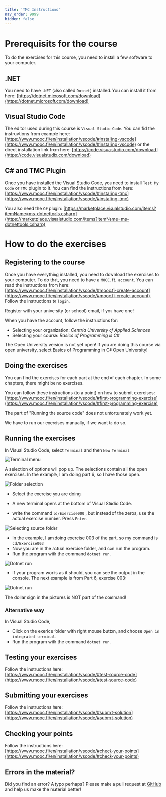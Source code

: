 ```yaml
---
title: 'TMC Instructions'
nav_order: 9999
hidden: false
---
```


# Prerequisits for the course


To do the exercises for this course, you need to install a few software to your computer.

## .NET
You need to have `.NET` (also called `Dotnet`) installed. You can install it from here: [https://dotnet.microsoft.com/download](https://dotnet.microsoft.com/download)

## Visual Studio Code

The editor used during this course is `Visual Studio Code`. You can fid the instruvtions from example here: [https://www.mooc.fi/en/installation/vscode/#installing-vscode](https://www.mooc.fi/en/installation/vscode/#installing-vscode) or the direct installation link from here: [https://code.visualstudio.com/download](https://code.visualstudio.com/download)

## C# and TMC Plugin

Once you have installed the Visual Studio Code, you need to install `Test My Code` or `TMC` plugin to it. You can find the instructions from here: [https://www.mooc.fi/en/installation/vscode/#installing-tmc](https://www.mooc.fi/en/installation/vscode/#installing-tmc)

You also need the `C#` plugin: [https://marketplace.visualstudio.com/items?itemName=ms-dotnettools.csharp](https://marketplace.visualstudio.com/items?itemName=ms-dotnettools.csharp)


# How to do the exercises

## Registering to the course

Once you have everything installed, you need to download the exercises to your computer. To do that, you need to have a `MOOC.fi account`. You can read the instructions from here: [https://www.mooc.fi/en/installation/vscode/#mooc.fi-create-account](https://www.mooc.fi/en/installation/vscode/#mooc.fi-create-account). Follow the instructions to `login`.

<Note>Register with your university (or school) email, if you have one!</Note>

When you have the account, follow the instructions for:
- Selecting your organization: *Centria University of Applied Sciences*
- Selecting your course: *Basics of Programming in C#*

<Note>
The Open University version is not yet open!
</Note>

<Note>
If you are doing this course via open university, select Basics of Programming in C# Open University!
</Note>

## Doing the exercises

You can find the exercises for each part at the end of each chapter. In some chapters, there might be no exercises.

You can follow these instructions (to a point) on how to submit exercises: 
[https://www.mooc.fi/en/installation/vscode/#first-programming-exercise](https://www.mooc.fi/en/installation/vscode/#first-programming-exercise)

<Note>
The part of "Running the source code" does not unfortunately work yet.

We have to run our exercises manually, if we want to do so.
</Note>

## Running the exercises

In Visual Studio Code, select `Terminal` and then `New Terminal`

![Terminal menu](https://github.com/centria/basic-csharp/raw/master/src/images/new-terminal.png)

A selection of options will pop up. The selections contain all the open exercises. In the example, I am doing part 6, so I have those open.

![Folder selection](https://github.com/centria/basic-csharp/raw/master/src/images/select-folder.png)

* Select the exercise you are doing
* A new terminal opens at the bottom of Visual Studio Code.

* write the command `cd/Exercise000` , but instead of the zeros, use the actual exercise number. Press `Enter`.

![Selecting source folder](https://github.com/centria/basic-csharp/raw/master/src/images/exercise003.png)

* In the example, I am doing exercise 003 of the part, so my command is `cd/Exercise003`
* Now you are in the actual exercise folder, and can run the program.
* Run the program with the command `dotnet run`. 

![Dotnet run](https://github.com/centria/basic-csharp/raw/master/src/images/dotnet-run.png)

* If your program works as it should, you can see the output in the console. The next example is from Part 6, exercise 003:

![Dotnet run](https://github.com/centria/basic-csharp/raw/master/src/images/dotnet-print.png)

<Note>The dollar sign in the pictures is NOT part of the command! </Note>

### Alternative way

In Visual Studio Code,
* Click on the exerice folder with right mouse button, and choose `Open in integrated terminal`.
* Run the program with the command `dotnet run`.

## Testing your exercises

Follow the instructions here: [https://www.mooc.fi/en/installation/vscode/#test-source-code](https://www.mooc.fi/en/installation/vscode/#test-source-code)

## Submitting your exercises

Follow the instructions here: [https://www.mooc.fi/en/installation/vscode/#submit-solution](https://www.mooc.fi/en/installation/vscode/#submit-solution)

## Checking your points

Follow the instructions here: [https://www.mooc.fi/en/installation/vscode/#check-your-points](https://www.mooc.fi/en/installation/vscode/#check-your-points)

## Errors in the material?

Did you find an error? A typo perhaps? Please make a pull request at [GitHub](https://github.com/centria/basic-csharp/tree/master/src/content) and help us make the material better!
